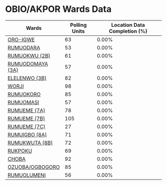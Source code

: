 
# OBIO/AKPOR Wards Data

| Wards | Polling Units | Location Data Completion (%) |
| ---- | ----- | ------- |
| [ORO-IGWE](./wards/18792-oro-igwe) | 63 | 0.00% |
| [RUMUODARA](./wards/18793-rumuodara) | 53 | 0.00% |
| [RUMUOKWU (2B)](./wards/18794-rumuokwu-(2b)) | 61 | 0.00% |
| [RUMUODOMAYA (3A)](./wards/18795-rumuodomaya-(3a)) | 57 | 0.00% |
| [ELELENWO (3B)](./wards/18796-elelenwo-(3b)) | 82 | 0.00% |
| [WORJI](./wards/18797-worji) | 98 | 0.00% |
| [RUMUOKORO](./wards/18798-rumuokoro) | 85 | 0.00% |
| [RUMUOMASI](./wards/18799-rumuomasi) | 57 | 0.00% |
| [RUMUEME (7A)](./wards/18800-rumueme-(7a)) | 78 | 0.00% |
| [RUMUEME (7B)](./wards/18801-rumueme-(7b)) | 105 | 0.00% |
| [RUMUEME (7C)](./wards/18802-rumueme-(7c)) | 27 | 0.00% |
| [RUMUIGBO (8A)](./wards/18803-rumuigbo-(8a)) | 71 | 0.00% |
| [RUMUKWUTA (8B)](./wards/18804-rumukwuta-(8b)) | 72 | 0.00% |
| [RUKPOKU](./wards/18805-rukpoku) | 69 | 0.00% |
| [CHOBA](./wards/18806-choba) | 92 | 0.00% |
| [OZUOBA/OGBOGORO](./wards/18807-ozuoba/ogbogoro) | 85 | 0.00% |
| [RUMUOLUMENI](./wards/18808-rumuolumeni) | 56 | 0.00% |




